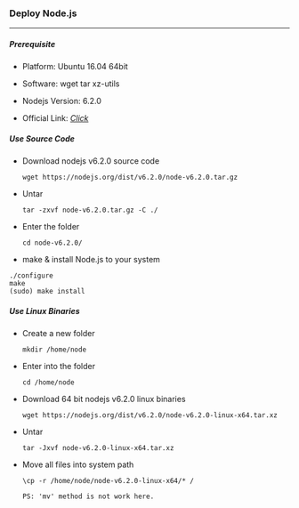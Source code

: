 ### Deploy Node.js

***

##### Prerequisite
+ Platform: Ubuntu 16.04 64bit<p>
+ Software: wget tar xz-utils<p>
+ Nodejs Version: 6.2.0<p>
+ Official Link: [*Click*](https://nodejs.org/en/)<p>

##### Use Source Code<p>
  + Download nodejs v6.2.0 source code<p>
  `wget https://nodejs.org/dist/v6.2.0/node-v6.2.0.tar.gz`<p>

  + Untar<p>
  `tar -zxvf node-v6.2.0.tar.gz -C ./`<p>

  + Enter the folder<p>
  `cd node-v6.2.0/`<p>

  + make & install Node.js to your system<p>
  ```
  ./configure
  make
  (sudo) make install
  ```
  
##### Use Linux Binaries
  + Create a new folder<p>
  `mkdir /home/node`<p>

  + Enter into the folder<p>
  `cd /home/node`<p>

  + Download 64 bit nodejs v6.2.0 linux binaries<p>
  `wget https://nodejs.org/dist/v6.2.0/node-v6.2.0-linux-x64.tar.xz`<p>

  + Untar<p>
  `tar -Jxvf node-v6.2.0-linux-x64.tar.xz`<p>

  + Move all files into system path<p>
  `\cp -r /home/node/node-v6.2.0-linux-x64/* /`<p>
  `PS: 'mv' method is not work here.`<p>
